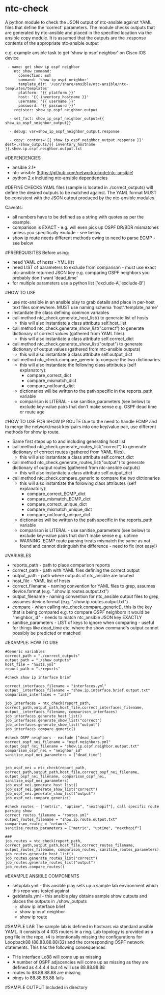 # ntc-check

A python module to check the JSON output of ntc-ansible against YAML files that define the 'correct' parameters.
The module checks outputs that are generated by ntc-ansible and placed in the specified location via the ansible copy module.
It is assumed that the outputs are the .response contents of the appropriate ntc-ansible output 

e.g. example ansible task to get 'show ip ospf neighbor' on Cisco IOS device
```
 - name: get show ip ospf neighbor
    ntc_show_command:
      connection: ssh
      command: 'show ip ospf neighbor'
      template_dir: '/usr/share/ansible/ntc-ansible/ntc-templates/templates'
      platform: '{{ platform }}'
      host: '{{ inventory_hostname }}'
      username: '{{ username }}'
      password: '{{ password }}'
    register: show_ip_ospf_neighbor_output

  - set_fact: show_ip_ospf_neighbor_output={{ show_ip_ospf_neighbor_output}}

  - debug: var=show_ip_ospf_neighbor_output.response

  - copy: content='{{ show_ip_ospf_neighbor_output.response }}' dest=./show_outputs/{{ inventory_hostname }}.show.ip.ospf.neighbor.output.txt
```
  
#DEPENDENCIES
- ansible 2.1+
- ntc-ansible (https://github.com/networktocode/ntc-ansible)
- python 2.x including ntc-ansible dependencies


#DEFINE CHECKS
YAML files (sample is located in ./correct_outputs) will define the desired outputs to be matched against. The YAML format MUST be consistent with the JSON output produced by the ntc-ansible modules.

Caveats: 
- all numbers have to be defined as a string with quotes as per the example.
- comparison is EXACT - e.g. will even pick up OSPF DR/BDR mismatches unless you specifically exclude - see below
- show ip route needs different methods owing to need to parse ECMP - see below

#PREREQUISITES
Before using:
- need YAML of hosts - YML list
- need LIST of parameters to exclude from comparison - must use exact ntc-ansible returned JSON key e.g. comparing OSPF neighbors you probably don't want 'dead_time'
- for multiple parameters use a python list ['exclude-A','exclude-B']

#HOW TO USE
- use ntc-ansible in an ansible play to grab details and place in per-host text files somewhere. MUST use naming schema 'host'.'template_name'
- instantiate the class defining common variables
- call method ntc_check.generate_host_list() to generate list of hosts
	- this will also instantiate a class attribute self.host_list
- call method ntc_check.generate_show_list("correct") to generate dictionary of correct values (gathered from YAML files).
	- this will also instantiate a class attribute self.correct_dict
- call method ntc_check.generate_show_list("output") to generate dictionary of output values (gathered from ntc-ansible outputs)
	- this will also instantiate a class attribute self.output_dict
- call method ntc_check.compare_generic to compare the two dictionaries
	- this will also instantiate the following class attributes (self explanatory):
		- compare_correct_dict
		- compare_mismatch_dict
		- compare_notfound_dict
	- dictionaries will be written to the path specific in the reports_path variable
	- comparison is LITERAL - use sanitise_parameters (see below) to exclude key-value pairs that don't make sense e.g. OSPF dead time or route age
	
#HOW TO USE FOR SHOW IP ROUTE
Due to the need to handle ECMP and to merge the network/mask key-pairs into one key/value pair, use different methods for show ip route.
- Same first steps up to and including generating host list
- call method ntc_check.generate_routes_list("correct") to generate dictionary of correct routes (gathered from YAML files).
	- this will also instantiate a class attribute self.correct_dict
- call method ntc_check.generate_routes_list("output") to generate dictionary of output routes (gathered from ntc-ansible outputs)
	- this will also instantiate a class attribute self.output_dict
- call method ntc_check.compare_generic to compare the two dictionaries
	- this will also instantiate the following class attributes (self explanatory):
		- compare_correct_ECMP_dict
		- compare_mismatch_ECMP_dict
		- compare_correct_unique_dict
		- compare_mismatch_unique_dict
		- compare_notfound_unique_dict
	- dictionaries will be written to the path specific in the reports_path variable
	- comparison is LITERAL - use sanitise_parameters (see below) to exclude key-value pairs that don't make sense e.g. uptime
	- WARNING: ECMP route parsing treats mismatch the same as not found and cannot distinguish the difference - need to fix (not easy!)
	
#VARIABLES
- reports_path - path to place comparison reports
- correct_path - path with YAML files defining the correct output
- output_path - path where outputs of ntc_ansible are located
- host_file - YAML list of hosts
- correct_filename - naming convention for YAML files to grep, assumes device.format (e.g. ".show.ip.routes.output.txt")
- output_filename - naming convention for ntc_ansible output files to grep, assumes device.format (e.g. ".show.ip.routes.output.txt")
- compare - when calling ntc_check.compare_generic(), this is the key that is being compared e.g. to compare OSPF neighbors it would be "neighbor_id" - needs to match ntc_ansible JSON key EXACTLY
- sanitise_parameters - LIST of keys to ignore when comparing - useful for things like dead_time etc. where the show command's output cannot possibly be predicted or matched

#EXAMPLE: HOW TO USE
```
#Generic variables
correct_path = "./correct_outputs"
output_path = "./show_outputs"
host_file = "hosts.yml"
report_path = "./reports"

#check show ip interface brief

correct_interfaces_filename = "interfaces.yml"
output__interfaces_filename = "show.ip.interface.brief.output.txt"
comparison_interfaces = "intf"

job_interfaces = ntc_check(report_path, correct_path,output_path,host_file,correct_interfaces_filename, output__interfaces_filename, comparison_interfaces)
job_interfaces.generate_host_list()
job_interfaces.generate_show_list("correct")
job_interfaces.generate_show_list("output")
job_interfaces.compare_generic()

#check OSPF neighbors - exclude ["dead_time"]
correct_ospf_nei_filename = "ospf.neighbors.yml"
output_ospf_nei_filename = "show.ip.ospf.neighbor.output.txt"
comparison_ospf_nei = "neighbor_id"
sanitise_ospf_nei_parameters = ["dead_time"]


job_ospf_nei = ntc_check(report_path, correct_path,output_path,host_file,correct_ospf_nei_filename, output_ospf_nei_filename, comparison_ospf_nei, sanitise_ospf_nei_parameters)
job_ospf_nei.generate_host_list()
job_ospf_nei.generate_show_list("correct")
job_ospf_nei.generate_show_list("output")
job_ospf_nei.compare_generic()

#check routes - ["metric", "uptime", "nexthopif"], call specific route parsing show
correct_routes_filename = "routes.yml"
output_routes_filename = "show.ip.route.output.txt"
comparison_routes = 'network'
sanitise_routes_parameters = ["metric", "uptime", "nexthopif"]

###
job_routes = ntc_check(report_path, correct_path,output_path,host_file,correct_routes_filename, output_routes_filename, comparison_routes, sanitise_routes_parameters)
job_routes.generate_host_list()
job_routes.generate_routes_list("correct")
job_routes.generate_routes_list("output")
job_routes.compare_routes()

 ```

#EXAMPLE ANSIBLE COMPONENTS
- setuplab.yml - this ansible play sets up a sample lab environment which this repo was tested against.
- getdetails.yml - this ansible play obtains sample show outputs and places the outputs in ./show_outputs
	- show ip interface brief
	- show ip ospf neighbor
	- show ip route
 
#SAMPLE LAB
The sample lab is defined in hostvars via standard ansible YAML. It consists of 4 IOS routers in a ring. 
Lab topology is provided as a png file in the repo.
r4 is intentionally missing the configurations for Loopback88 (88.88.88.88/32) and the corresponding OSPF network statements.
This has the following consequences:
- THe interface Lo88 will come up as missing
- A number of OSPF adjacencies will come up as missing as they are defined as 4.4.4.4 but r4 will use 88.88.88.88
- routes to 88.88.88.88 are missing
- pings to 88.88.88.88 fails

#SAMPLE OUTPUT
Included in directory


